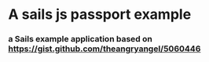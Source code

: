 # A sails js passport example
### a Sails example application based on https://gist.github.com/theangryangel/5060446

